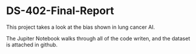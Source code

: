 # DS-402-Final-Report
This project takes a look at the bias shown in lung cancer AI.

The Jupiter Notebook walks through all of the code writen, and the dataset is attached in github.
